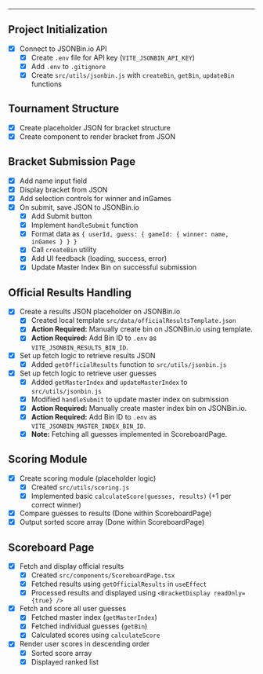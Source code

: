 ---

## Project Initialization

- [x] Connect to JSONBin.io API
  - [x] Create `.env` file for API key (`VITE_JSONBIN_API_KEY`)
  - [x] Add `.env` to `.gitignore`
  - [x] Create `src/utils/jsonbin.js` with `createBin`, `getBin`, `updateBin` functions

## Tournament Structure

- [x] Create placeholder JSON for bracket structure
- [x] Create component to render bracket from JSON

## Bracket Submission Page

- [x] Add name input field
- [x] Display bracket from JSON
- [x] Add selection controls for winner and inGames
- [x] On submit, save JSON to JSONBin.io
  - [x] Add Submit button
  - [x] Implement `handleSubmit` function
  - [x] Format data as `{ userId, guess: { gameId: { winner: name, inGames } } }`
  - [x] Call `createBin` utility
  - [x] Add UI feedback (loading, success, error)
  - [x] Update Master Index Bin on successful submission

## Official Results Handling

- [x] Create a results JSON placeholder on JSONBin.io
  - [x] Created local template `src/data/officialResultsTemplate.json`
  - [x] **Action Required:** Manually create bin on JSONBin.io using template.
  - [x] **Action Required:** Add Bin ID to `.env` as `VITE_JSONBIN_RESULTS_BIN_ID`.
- [x] Set up fetch logic to retrieve results JSON
  - [x] Added `getOfficialResults` function to `src/utils/jsonbin.js`
- [x] Set up fetch logic to retrieve user guesses
  - [x] Added `getMasterIndex` and `updateMasterIndex` to `src/utils/jsonbin.js`
  - [x] Modified `handleSubmit` to update master index on submission
  - [x] **Action Required:** Manually create master index bin on JSONBin.io.
  - [x] **Action Required:** Add Bin ID to `.env` as `VITE_JSONBIN_MASTER_INDEX_BIN_ID`.
  - [x] **Note:** Fetching all guesses implemented in ScoreboardPage.

## Scoring Module

- [x] Create scoring module (placeholder logic)
  - [x] Created `src/utils/scoring.js`
  - [x] Implemented basic `calculateScore(guesses, results)` (+1 per correct winner)
- [x] Compare guesses to results (Done within ScoreboardPage)
- [x] Output sorted score array (Done within ScoreboardPage)

## Scoreboard Page

- [x] Fetch and display official results
  - [x] Created `src/components/ScoreboardPage.tsx`
  - [x] Fetched results using `getOfficialResults` in `useEffect`
  - [x] Processed results and displayed using `<BracketDisplay readOnly={true} />`
- [x] Fetch and score all user guesses
  - [x] Fetched master index (`getMasterIndex`)
  - [x] Fetched individual guesses (`getBin`)
  - [x] Calculated scores using `calculateScore`
- [x] Render user scores in descending order
  - [x] Sorted score array
  - [x] Displayed ranked list
